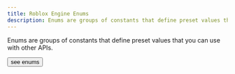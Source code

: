 ```yaml
---
title: Roblox Engine Enums
description: Enums are groups of constants that define preset values that you can use with other APIs.
---
```


Enums are groups of constants that define preset values that you can use with
other APIs.

<SideBarLink nodeId='Engine API/Enums'>
  <Button color='secondary' size='large' variant='contained'>see enums</Button>
</SideBarLink>
